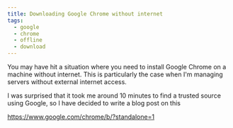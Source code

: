 ```yaml
---
title: Downloading Google Chrome without internet
tags:
  - google
  - chrome
  - offline
  - download
---
```


You may have hit a situation where you need to install Google Chrome on a machine without internet. This is particularly the case when I'm managing servers without external internet access.
 
<!--more-->

I was surprised that it took me around 10 minutes to find a trusted source using Google, so I have decided to write a blog post on this

https://www.google.com/chrome/b/?standalone=1

